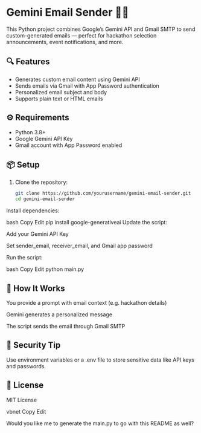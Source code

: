 # Gemini Email Sender 💌✨

This Python project combines Google’s Gemini API and Gmail SMTP to send custom-generated emails — perfect for hackathon selection announcements, event notifications, and more.

## 🔍 Features

- Generates custom email content using Gemini API
- Sends emails via Gmail with App Password authentication
- Personalized email subject and body
- Supports plain text or HTML emails

## ⚙️ Requirements

- Python 3.8+
- Google Gemini API Key
- Gmail account with App Password enabled

## 📦 Setup

1. Clone the repository:
   ```bash
   git clone https://github.com/yourusername/gemini-email-sender.git
   cd gemini-email-sender
Install dependencies:

bash
Copy
Edit
pip install google-generativeai
Update the script:

Add your Gemini API Key

Set sender_email, receiver_email, and Gmail app password

Run the script:

bash
Copy
Edit
python main.py
## 🧠 How It Works
You provide a prompt with email context (e.g. hackathon details)

Gemini generates a personalized message

The script sends the email through Gmail SMTP

## 🔐 Security Tip
Use environment variables or a .env file to store sensitive data like API keys and passwords.

## 📄 License
MIT License

vbnet
Copy
Edit

Would you like me to generate the main.py to go with this README as well?







